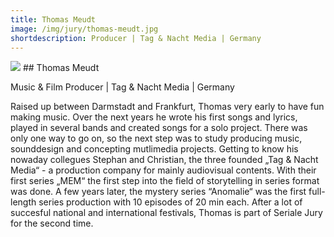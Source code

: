 ```yaml
---
title: Thomas Meudt
image: /img/jury/thomas-meudt.jpg
shortdescription: Producer | Tag & Nacht Media | Germany 
---
```

<img src="/img/jury/thomas-meudt.jpg">
## Thomas Meudt 

Music & Film Producer | Tag & Nacht Media | Germany 

Raised up between Darmstadt and Frankfurt, Thomas very early to have fun making music. Over the next years he wrote his first songs and lyrics, played in several bands and created songs for a solo project. There was only one way to go on, so the next step was to study producing music, sounddesign and concepting mutlimedia projects. Getting to know his nowaday collegues Stephan and Christian, the three founded „Tag & Nacht Media“ - a production company for mainly audiovisual contents. With their first series „MEM“ the first step into the field of storytelling in series format was done. A few years later, the mystery series “Anomalie“ was the first full-length series production with 10 episodes of 20 min each. After a lot of succesful national and international festivals, Thomas is part of Seriale Jury for the second time. 

